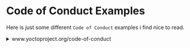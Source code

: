 # Code of Conduct Examples

Here is just some different `Code of Conduct` examples i find nice to read.

<details> <summary>www.yoctoproject.org/code-of-conduct</summary>

  _"We as members, contributors, and leaders pledge to make participation in our community a harassment-free experience for everyone, regardless of age, body size, visible or invisible disability, ethnicity, sex characteristics, gender identity and expression, level of experience, education, socio-economic status, nationality, personal appearance, race, religion, or sexual identity and orientation.

We pledge to act and interact in ways that contribute to an open, welcoming, diverse, inclusive, and healthy community."_

</details>
